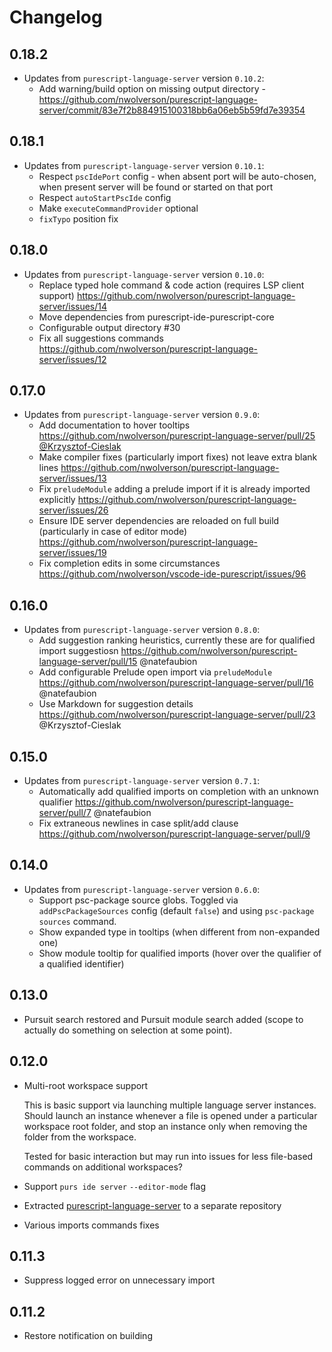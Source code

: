# Changelog

## 0.18.2

* Updates from `purescript-language-server` version `0.10.2`:
  - Add warning/build option on missing output directory - https://github.com/nwolverson/purescript-language-server/commit/83e7f2b884915100318bb6a06eb5b59fd7e39354

## 0.18.1

* Updates from `purescript-language-server` version `0.10.1`:
  - Respect `pscIdePort` config - when absent port will be auto-chosen, when present server will be found or started on that port
  - Respect `autoStartPscIde` config
  - Make `executeCommandProvider` optional
  - `fixTypo` position fix

## 0.18.0

* Updates from `purescript-language-server` version `0.10.0`:
  - Replace typed hole command & code action (requires LSP client support) https://github.com/nwolverson/purescript-language-server/issues/14
  - Move dependencies from purescript-ide-purescript-core
  - Configurable output directory #30
  - Fix all suggestions commands https://github.com/nwolverson/purescript-language-server/issues/12

## 0.17.0

* Updates from `purescript-language-server` version `0.9.0`:
  - Add documentation to hover tooltips https://github.com/nwolverson/purescript-language-server/pull/25 [@Krzysztof-Cieslak](https://github.com/Krzysztof-Cieslak)
  - Make compiler fixes (particularly import fixes) not leave extra blank lines https://github.com/nwolverson/purescript-language-server/issues/13
  - Fix `preludeModule` adding a prelude import if it is already imported explicitly https://github.com/nwolverson/purescript-language-server/issues/26
  - Ensure IDE server dependencies are reloaded on full build (particularly in case of editor mode) https://github.com/nwolverson/purescript-language-server/issues/19
  - Fix completion edits in some circumstances https://github.com/nwolverson/vscode-ide-purescript/issues/96

## 0.16.0

* Updates from `purescript-language-server` version `0.8.0`:
  - Add suggestion ranking heuristics, currently these are for qualified import suggestiosn https://github.com/nwolverson/purescript-language-server/pull/15 @natefaubion
  - Add configurable Prelude open import via `preludeModule` https://github.com/nwolverson/purescript-language-server/pull/16 @natefaubion
  - Use Markdown for suggestion details https://github.com/nwolverson/purescript-language-server/pull/23 @Krzysztof-Cieslak

## 0.15.0

* Updates from `purescript-language-server` version `0.7.1`:
  - Automatically add qualified imports on completion with an unknown qualifier https://github.com/nwolverson/purescript-language-server/pull/7 @natefaubion
  - Fix extraneous newlines in case split/add clause https://github.com/nwolverson/purescript-language-server/pull/9

## 0.14.0

* Updates from `purescript-language-server` version `0.6.0`:
  - Support psc-package source globs. Toggled via `addPscPackageSources` config (default `false`) and using `psc-package sources` command.
  - Show expanded type in tooltips (when different from non-expanded one)
  - Show module tooltip for qualified imports (hover over the qualifier of a qualified identifier)

## 0.13.0

* Pursuit search restored and Pursuit module search added (scope to actually do something on selection at some point).

## 0.12.0

* Multi-root workspace support

  This is basic support via launching multiple language server instances. Should launch an instance whenever a file is opened under a particular workspace root folder, and stop an instance only when removing the folder from the workspace.

  Tested for basic interaction but may run into issues for less file-based commands on additional workspaces?

* Support `purs ide server` `--editor-mode` flag

* Extracted [purescript-language-server](https://github.com/nwolverson/purescript-language-server) to a separate repository

* Various imports commands fixes

## 0.11.3

* Suppress logged error on unnecessary import

## 0.11.2

* Restore notification on building